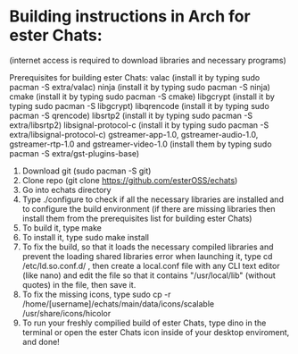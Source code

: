 # Building instructions in Arch for ester Chats:
(internet access is required to download libraries and necessary programs)

Prerequisites for building ester Chats:
valac (install it by typing sudo pacman -S extra/valac)
ninja (install it by typing sudo pacman -S ninja)
cmake (install it by typing sudo pacman -S cmake)
libgcrypt (install it by typing sudo pacman -S libgcrypt)
libqrencode (install it by typing sudo pacman -S qrencode)
libsrtp2 (install it by typing sudo pacman -S extra/libsrtp2)
libsignal-protocol-c (install it by typing sudo pacman -S extra/libsignal-protocol-c)
gstreamer-app-1.0, gstreamer-audio-1.0, gstreamer-rtp-1.0 and gstreamer-video-1.0 (install them by typing sudo pacman -S extra/gst-plugins-base)

1. Download git (sudo pacman -S git)
2. Clone repo (git clone https://github.com/esterOSS/echats)
3. Go into echats directory
4. Type ./configure to check if all the necessary libraries are installed and to configure the build environment (if there are missing libraries then install them from the prerequisites list for building ester Chats)
5. To build it, type make
6. To install it, type sudo make install 
7. To fix the build, so that it loads the necessary compiled libraries and prevent the loading shared libraries error when launching it, type cd /etc/ld.so.conf.d/ , then create a local.conf file with any CLI text editor (like nano) and edit the file so that it contains "/usr/local/lib" (without quotes) in the file, then save it.
8. To fix the missing icons, type sudo cp -r /home/[username]/echats/main/data/icons/scalable /usr/share/icons/hicolor
9. To run your freshly compilied build of ester Chats, type dino in the terminal or open the ester Chats icon inside of your desktop enviroment, and done!

